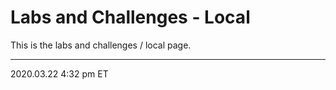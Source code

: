 # Labs and Challenges - Local

This is the labs and challenges / local page.

<hr class="tight">
<p class="timestamp">2020.03.22 4:32 pm ET</p>
